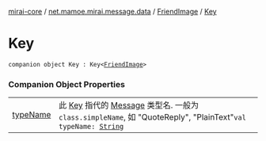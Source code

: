 [mirai-core](../../../index.md) / [net.mamoe.mirai.message.data](../../index.md) / [FriendImage](../index.md) / [Key](./index.md)

# Key

`companion object Key : Key<`[`FriendImage`](../index.md)`>`

### Companion Object Properties
|||
|:----------------------------------------------------------------------------------------|:---------------------------------------------------------------------------------------------------------------------------------------------------------------------------------------------------------|
| [typeName](type-name.md) | 此 [Key](../../-message/-key/index.md) 指代的 [Message](../../-message/index.md) 类型名. 一般为 `class.simpleName`, 如 "QuoteReply", "PlainText"`val typeName: `[`String`](https://kotlinlang.org/api/latest/jvm/stdlib/kotlin/-string/index.html) |


